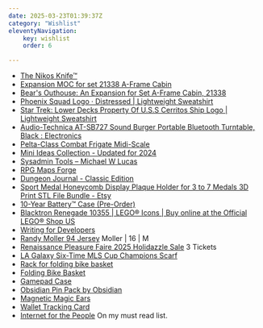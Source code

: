 ```yaml
---
date: 2025-03-23T01:39:37Z
category: "Wishlist"
eleventyNavigation:
    key: wishlist
    order: 6

---
```


* [The Nikos Knife™](https://www.thenikosknife.com/products/the-nikos-knife) 
* [Expansion MOC for set 21338 A-Frame Cabin](https://rebrickable.com/mocs/MOC-149476/Daan2703/expansion-moc-for-set-21338-a-frame-cabin/#details) 
* [Bear's Outhouse: An Expansion for Set A-Frame Cabin, 21338](https://rebrickable.com/mocs/MOC-171699/Valnadiel/bears-outhouse-an-expansion-for-set-a-frame-cabin-21338/#details) 
* [Phoenix Squad Logo · Distressed | Lightweight Sweatshirt](https://www.redbubble.com/i/sweatshirt/Phoenix-Squad-Logo-Distressed-by-Logogami/32698784.2VJVH?utm_source=rb-native-app&utm_campaign=share-product&utm_medium=ios) 
* [Star Trek: Lower Decks Property Of U.S.S Cerritos Ship Logo | Lightweight Sweatshirt](https://www.redbubble.com/i/sweatshirt/Star-Trek-Lower-Decks-Property-Of-U-S-S-Cerritos-Ship-Logo-by-FifthSun/145033342.2VJVH?utm_source=rb-native-app&utm_campaign=share-product&utm_medium=ios) 
* [Audio-Technica AT-SB727 Sound Burger Portable Bluetooth Turntable, Black : Electronics](https://www.amazon.com/Audio-Technica-AT-SB727-Portable-Bluetooth-Turntable/dp/B0C6PTLDPP/ref=pd_rhf_se_s_bmx_gp_he8lvzbn_d_sccl_2_2/130-4930621-9657206?pd_rd_w=5wkdQ&content-id=amzn1.sym.1d5f2621-11c2-44bc-9556-25dda490ffd1&pf_rd_p=1d5f2621-11c2-44bc-9556-25dda490ffd1&pf_rd_r=3M2R4X2E9676D9AGYG9H&pd_rd_wg=CuiUk&pd_rd_r=007142b2-8cc2-48c9-a1e4-026df5c2a564&pd_rd_i=B0C6PTLDPP&th=1) 
* [Pelta-Class Combat Frigate Midi-Scale](https://rebrickable.com/mocs/MOC-205175/CreationCaravan%20%28Brad%20Barber%29/pelta-class-combat-frigate-midi-scale/#details) 
* [Mini Ideas Collection - Updated for 2024](https://rebrickable.com/mocs/MOC-206069/christromans/mini-ideas-collection-updated-for-2024/#details) 
* [Sysadmin Tools – Michael W Lucas](https://mwl.io/nonfiction/tools#ryoms) 
* [RPG Maps Forge](https://rpgmapsforge.com/?fbclid=PAZXh0bgNhZW0CMTEAAaYRUQDOYPBXHRz5H-xyamrlbxgsWMao0elsQ-r_NrhjdIXoHeBVD-cfqgk_aem_t_zd_jM48VA8lCuNcQv3ZQ&eab_tests=56d65_5576_0) 
* [Dungeon Journal - Classic Edition](https://www.elderwoodacademy.com/product/dungeon-journal/) 
* [Sport Medal Honeycomb Display Plaque Holder for 3 to 7 Medals 3D Print STL File Bundle - Etsy](https://www.etsy.com/listing/1183623449/sport-medal-honeycomb-display-plaque?ga_order=most_relevant&ga_search_type=all&ga_view_type=gallery&ga_search_query=3d+medal+holder&ref=sr_gallery-1-2&sts=1&dd=1&content_source=9de6a7f09180f03c823626708171b4a0c9593fd8%253A1183623449&organic_search_click=1) 
* [10-Year Battery™ Case (Pre-Order)](https://www.elevationlab.com/products/timecapsule) 
* [Blacktron Renegade 10355 | LEGO® Icons | Buy online at the Official LEGO® Shop US](https://www.lego.com/en-us/product/blacktron-renegade-10355) 
* [Writing for Developers](https://www.manning.com/books/writing-for-developers?utm_source=stimac&utm_medium=affiliate&utm_campaign=book_dunlop_writing_5_16_24&a_aid=stimac&a_bid=33a8dae6) 
* [Randy Moller 94 Jersey](https://jerseyclub.shop/95-96-authentic-florida-panthers-custom-blue-line-red-00-jersey/) Moller | 16 | M
* [Renaissance Pleasure Faire 2025 Holidazzle Sale](https://www.showclix.com/tickets/renaissance-pleasure-faire-2025-holidazzle-sale-cjzys1r) 3 Tickets
* [LA Galaxy Six-Time MLS Cup Champions Scarf](https://www.fanatics.com/mls/la-galaxy/la-galaxy-six-time-mls-cup-champions-scarf/o-2455+t-92569160+p-3577244065655+z-9-1918930850?_ref=p-TLP:m-GRID:i-r24c0:po-72) 
* [Rack for folding bike basket](https://www.amazon.com/gp/product/B0858J7MPW/ref=ox_sc_saved_image_3?smid=A37STSWX3HMAIT&psc=1) 
* [Folding Bike Basket](https://www.amazon.com/gp/product/B0033VNCTE/ref=ox_sc_saved_image_2?smid=ATVPDKIKX0DER&psc=1) 
* [Gamepad Case](https://www.amazon.com/Anleo-Travel-8Bitdo-Bluetooth-Gamepad/dp/B0C857X7TD/ref=sr_1_2?crid=1WKBF1HEJK2UD&dib=eyJ2IjoiMSJ9.P8eFKA-my4GAEAGq-tnQKOiQq4gYW5irzfdk1JRnR3tDz2hD6s2wwTeC6NXdJAiD.ehqTwLjN6dysB_1LQqvQDEM_WKmEzBNrwgWZVmq_SR8&dib_tag=se&keywords=ibdo%2Bsn30%2Bcase&qid=1733812997&s=videogames&sprefix=ibdo%2Bsn30%2Bcase%2Cvideogames%2C177&sr=1-2&th=1) 
* [Obsidian Pin Pack by Obsidian](https://cottonbureau.com/p/5XVC7Z/pin/obsidian-pin-pack#/18498167/enamel-enamel-0.75%22) 
* [Magnetic Magic Ears](https://parkears.com/products/magnetic-mouse-ears) 
* [Wallet Tracking Card](https://ziketech.com/products/smart-tracking-card?variant=43692863258785) 
* [Internet for the People](https://www.versobooks.com/products/2674-internet-for-the-people) On my must read list. 
